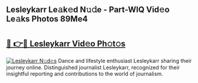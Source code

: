 ## Lesleykarr Le𝚊k𝚎d N𝚞𝚍e - Part-WlQ Vid𝚎o Le𝚊ks Photos 89Me4

# <h2><a href="http://fbb9t4.evod.top/?m=Lesleykarr">🔗 👉🔴 Lesleykarr Vid𝚎o Ph𝚘t𝚘s</a></h2>

[![Lesleykarr N𝚞d𝚎s](https://i.imgur.com/8V9OHl7.gif)](http://fbb9t4.evod.top/?m=Lesleykarr)
Dance and lifestyle enthusiast Lesleykarr sharing their journey online. Distinguished journalist Lesleykarr, recognized for their insightful reporting and contributions to the world of journalism. 
